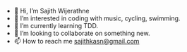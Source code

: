 - 👋 Hi, I’m Sajith Wijerathne
- 👀 I’m interested in coding with music, cycling, swimming.
- 🌱 I’m currently learning TDD.
- 💞️ I’m looking to collaborate on something new.
- 📫 How to reach me sajithkasn@gmail.com


<!---
<a href="https://app.daily.dev/ruk91"><img src="https://api.daily.dev/devcards/942fb8b71793434ba4faca9374069f3d.png?r=0gq" width="400" alt="Sajith Wijerathne's Dev Card"/></a>
--->
<!---
ruk91/ruk91 is a ✨ special ✨ repository because its `README.md` (this file) appears on your GitHub profile.
You can click the Preview link to take a look at your changes.
--->

